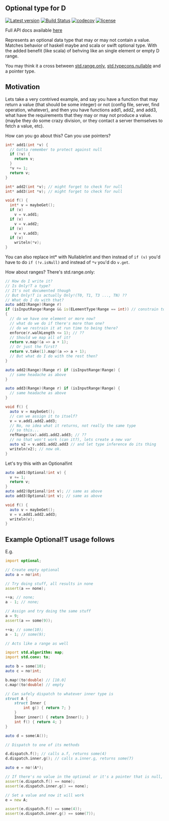## Optional type for D

[![Latest version](https://img.shields.io/dub/v/optional.svg)](http://code.dlang.org/packages/optional) [![Build Status](https://travis-ci.org/aliak00/optional.svg?branch=master)](https://travis-ci.org/aliak00/optional) [![codecov](https://codecov.io/gh/aliak00/optional/branch/master/graph/badge.svg)](https://codecov.io/gh/aliak00/optional) [![license](https://img.shields.io/github/license/aliak00/optional.svg)](https://github.com/aliak00/optional/blob/master/LICENSE)

Full API docs available [here](https://aliak00.github.io/optional/optional.html)

Represents an optional data type that may or may not contain a value. Matches behavior of haskell maybe and scala or swift
optional type. With the added benefit (like scala) of behving like an single element or empty D range.

You may think it a cross between [std.range.only](https://dlang.org/phobos/std_range.html#only), [std.typecons.nullable](https://dlang.org/library/std/typecons/nullable.html) and a pointer type.

## Motivation

Lets take a very contrived example, and say you have a function that may return a value (that should be some integer) or not (config file, server, find operation, whatever), and then you have functions add1, add2, and add3, what have the requirements that they may or may not produce a value. (maybe they do some crazy division, or they contact a server themselves to fetch a value, etc).

How can you go about this? Can you use pointers?

```d
int* add1(int *v) {
  // Gotta remember to protect against null
  if (!v) {
    return v;
  }
  *v += 1;
  return v;
}

int* add2(int *v); // might forget to check for null
int* add3(int *v); // might forget to check for null

void f() {
  int* v = maybeGet();
  if (v)
    v = v.add1;
  if (v)
    v = v.add2;
  if (v)
    v = v.add3;
  if (v)
    writeln(*v);
}
```

You can also replace int* with Nullable!int and then instead of `if (v)` you'd have to do `if (!v.isNull)` and instead of `*v` you'd do `v.get`.

How about ranges? There's std.range.only:

```d
// How do I write it?
// Is Only!T a type?
// It's not documented though
// But Only!T is actually Only!(T0, T1, T3 ..., TN) ??
// What do I do with that?
auto add2(Range)(Range r)
if (isInputRange!Range && is(ELementType!Range == int)) // constrain to range type only and int element type?
{
  // do we have one element or more now?
  // what do we do if there's more than one?
  // do we restrain it at run time to being there?
  enforce(r.walkLength <= 1); // ??
  // Should we map all of it?
  return v.map!(a => a + 1);
  // Or just the first?
  return v.take(1).map!(a => a + 1);
  // But what do I do with the rest then?
}

auto add2(Range)(Range r) if (isInputRange!Range) {
  // same headache as above
}

auto add3(Range)(Range r) if (isInputRange!Range) {
  // same headache as above
}

void f() {
  auto v = maybeGet();
  // can we assign it to itself?
  v = v.add1.add2.add3;
  // No, no idea what it returns, not really the same type
  // so this...
  refRange(&v).add1.add2.add3; // ??
  // no that won't work (can it?), lets create a new var
  auto v2 = v.add1.add2.add3 // and let type inference do its thing
  writeln(v2); // now ok.
}
```

Let's try this with an Optional!int

```d
auto add1(Optional!int v) {
  v += 1;
  return v;
}
auto add2(Optional!int v); // same as above
auto add3(Optional!int v); // same as above

void f() {
  auto v = maybeGet();
  v = v.add1.add2.add3;
  writeln(v);
}
```

## Example Optional!T usage follows

E.g.
```d
import optional;

// Create empty optional
auto a = no!int;

// Try doing stuff, all results in none
assert(a == none);

++a; // none;
a - 1; // none;

// Assign and try doing the same stuff
a = 9;
assert(a == some(9));

++a; // some(10);
a - 1; // some(9);

// Acts like a range as well

import std.algorithm: map;
import std.conv: to;

auto b = some(10);
auto c = no!int;

b.map!(to!double) // [10.0]
c.map!(to!double) // empty

// Can safely dispatch to whatever inner type is
struct A {
    struct Inner {
        int g() { return 7; }
    }
    Inner inner() { return Inner(); }
    int f() { return 4; }
}

auto d = some(A());

// Dispatch to one of its methods

d.dispatch.f(); // calls a.f, returns some(4)
d.dispatch.inner.g(); // calls a.inner.g, returns some(7)

auto e = no!(A*); 

// If there's no value in the optional or it's a pointer that is null, dispatching still works, but produces none
assert(e.dispatch.f() == none);
assert(e.dispatch.inner.g() == none);

// Set a value and now it will work
e = new A;

assert(e.dispatch.f() == some(4));
assert(e.dispatch.inner.g() == some(7));

```
